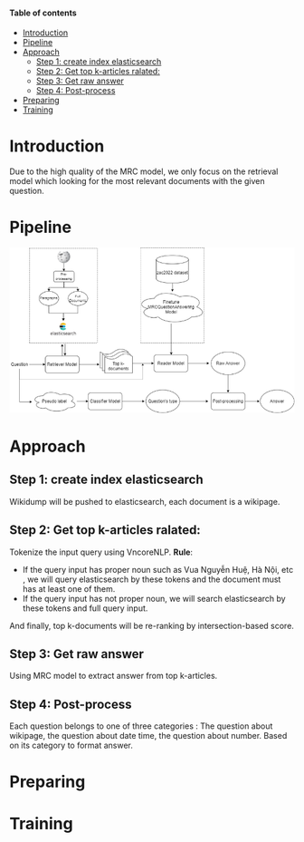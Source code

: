 #### Table of contents
- [ Introduction](#-introduction)
- [ Pipeline](#-pipeline)
- [ Approach](#-approach)
  - [Step 1: create index elasticsearch](#step-1-create-index-elasticsearch)
  - [Step 2: Get top k-articles ralated:](#step-2-get-top-k-articles-ralated)
  - [Step 3: Get raw answer](#step-3-get-raw-answer)
  - [Step 4: Post-process](#step-4-post-process)
- [ Preparing](#-preparing)
- [ Training](#-training)


# <a name="introduction"></a> Introduction

Due to the high quality of the MRC model, we only focus on the retrieval model which looking for the most relevant documents with the given question.

# <a name="pipeline"></a> Pipeline
<p align="center">
  <img src="./assets/images/qna-pipeline.png">
</p>

# <a name="approach"></a> Approach
## Step 1: create index elasticsearch
Wikidump will be pushed to elasticsearch, each document is a wikipage.

## Step 2: Get top k-articles ralated:
Tokenize the input query using VncoreNLP.
**Rule**:
- If the query input has proper noun such as Vua Nguyễn Huệ, Hà Nội, etc , we will query elasticsearch by these tokens and the document must has at least one of them.
- If the query input has not proper noun, we will search elasticsearch by these tokens and full query input.

And finally, top k-documents will be re-ranking by intersection-based score.

## Step 3: Get raw answer
Using MRC model to extract answer from top k-articles.

## Step 4: Post-process
Each question belongs to one of three categories : The question about wikipage, the question about date time, the question about number.
Based on its category to format answer.

# <a name="preparing"></a> Preparing
# <a name="training"></a> Training